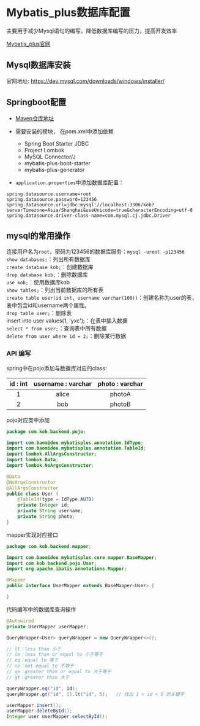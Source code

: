 # Mybatis_plus数据库配置
主要用于减少Mysql语句的编写，降低数据库编写的压力，提高开发效率  

[Mybatis_plus官网](https://baomidou.com/)

## Mysql数据库安装
官网地址: <https://dev.mysql.com/downloads/windows/installer/>

## Springboot配置
* [Maven仓库地址](https://mvnrepository.com/)
* 需要安装的模块， 在pom.xml中添加依赖
    * Spring Boot Starter JDBC
    * Project Lombok
    * MySQL Connector/J
    * mybatis-plus-boot-starter
    * mybatis-plus-generator

* `application.properties`中添加数据库配置：
```
spring.datasource.username=root
spring.datasource.password=123456
spring.datasource.url=jdbc:mysql://localhost:3306/kob?serverTimezone=Asia/Shanghai&useUnicode=true&characterEncoding=utf-8
spring.datasource.driver-class-name=com.mysql.cj.jdbc.Driver
```

## mysql的常用操作

连接用户名为`root`，密码为123456的数据库服务：`mysql -uroot -p123456`  
`show databases;`：列出所有数据库  
`create database kob;`：创建数据库  
`drop database kob;`：删除数据库  
`use kob;`：使用数据库kob  
`show tables;`：列出当前数据库的所有表  
`create table user(id int, username varchar(100))`：创建名称为user的表，表中包含id和username两个属性。  
`drop table user;`：删除表  
insert into user values(1, 'yxc');：在表中插入数据  
`select * from user;`：查询表中所有数据  
`delete from user where id = 2;`：删除某行数据  

### API 编写

spring中在pojo添加与数据库对应的class:

|id : int|username : varchar|photo : varchar|
|:-:|:-:|:-:|
|1|alice|photoA|
|2|bob|photoB|

pojo对应类中添加
``` java
package com.kob.backend.pojo;

import com.baomidou.mybatisplus.annotation.IdType;
import com.baomidou.mybatisplus.annotation.TableId;
import lombok.AllArgsConstructor;
import lombok.Data;
import lombok.NoArgsConstructor;

@Data
@NoArgsConstructor
@AllArgsConstructor
public class User {
    @TableId(type = IdType.AUTO)
    private Integer id;
    private String username;
    private String photo;
}
```

mapper实现对应接口
``` java
package com.kob.backend.mapper;

import com.baomidou.mybatisplus.core.mapper.BaseMapper;
import com.kob.backend.pojo.User;
import org.apache.ibatis.annotations.Mapper;

@Mapper
public interface UserMapper extends BaseMapper<User> {

}
```

代码编写中的数据库查询操作
``` java
@Autowired
private UserMapper userMapper;

QueryWrapper<User> queryWrapper = new QueryWrapper<>();

// lt：less than 小于
// le：less than or equal to 小于等于
// eq：equal to 等于
// ne：not equal to 不等于
// ge：greater than or equal to 大于等于
// gt：greater than 大于

queryWrapper.eq("id", id);
queryWrapper.gt("id", 1).lt("id", 5);   // 找出 1 < id < 5 的关键字

userMapper.insert();
userMapper.deleteById();
Integer user userMapper.selectById();

```